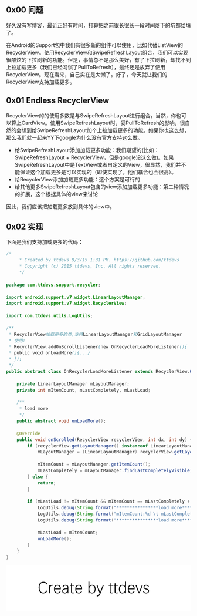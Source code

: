 
## 0x00 问题

好久没有写博客，最近正好有时间，打算把之前很长很长一段时间落下的坑都给填了。

在Android的Support包中我们有很多新的组件可以使用，比如代替ListView的RecyclerView。使用RecyclerView和SwipeRefreshLayout组合，我们可以实现很酷炫的下拉刷新的功能。但是，事情总不是那么美好，有了下拉刷新，却找不到上拉加载更多（我们已经习惯了PullToRefresh），最终还是放弃了使用RecyclerView。现在看来，自己实在是太懒了。好了，今天就让我们的RecyclerView支持加载更多。


## 0x01 Endless RecyclerView

RecyclerView的的使用多数是与SwipeRefreshLayout进行组合，当然，你也可以算上CardView。使用SwipeRefreshLayout时，受PullToRefresh的影响，很自然的会想到给SwipeRefreshLayout加个上拉加载更多的功能。如果你也这么想，那么我们就一起来YY下google为什么没有官方支持这么做。

- 给SwipeRefreshLayout添加加载更多功能：我们期望的(比如：SwipeRefreshLayout + RecyclerView，但是google没这么做)。如果SwipeRefreshLayout中是TextView或者自定义的View，很显然，我们并不能保证这个加载更多是可以实现的（即使实现了，他们耦合也会很高）。
- 给RecyclerView添加加载更多功能：这个方案是可行的
- 给其他更多SwipeRefreshLayout包含的view添加加载更多功能：第二种情况的扩展，这个根据具体的view来讨论

因此，我们应该把加载更多放到具体的view中。


## 0x02 实现

下面是我们支持加载更多的代码：

``` java
/*
     * Created by ttdevs 9/3/15 1:31 PM. https://github.com/ttdevs
     * Copyright (c) 2015 ttdevs, Inc. All rights reserved.
     */

package com.ttdevs.support.recycler;

import android.support.v7.widget.LinearLayoutManager;
import android.support.v7.widget.RecyclerView;

import com.ttdevs.utils.LogUtils;

/**
 * RecyclerView加载更多的类,支持LinearLayoutManager和GridLayoutManager
 * 使用:
 * RecyclerView.addOnScrollListener(new OnRecyclerLoadMoreListener(){
 * public void onLoadMore(){...}
 * });
 */
public abstract class OnRecyclerLoadMoreListener extends RecyclerView.OnScrollListener {

    private LinearLayoutManager mLayoutManager;
    private int mItemCount, mLastCompletely, mLastLoad;

    /**
     * load more
     */
    public abstract void onLoadMore();

    @Override
    public void onScrolled(RecyclerView recyclerView, int dx, int dy) {
        if (recyclerView.getLayoutManager() instanceof LinearLayoutManager) {
            mLayoutManager = (LinearLayoutManager) recyclerView.getLayoutManager();

            mItemCount = mLayoutManager.getItemCount();
            mLastCompletely = mLayoutManager.findLastCompletelyVisibleItemPosition();
        } else {
            return;
        }

        if (mLastLoad != mItemCount && mItemCount == mLastCompletely + 1) {
            LogUtils.debug(String.format("****************load more****************"));
            LogUtils.debug(String.format("mItemCount:%d \t mLastCompletely:%d", mItemCount, mLastCompletely));
            LogUtils.debug(String.format("****************load more****************"));

            mLastLoad = mItemCount;
            onLoadMore();
        }
    }
}
```

![Create by ttdevs](https://raw.githubusercontent.com/ttdevs/ttdevs.github.io/common/images/logo.png)

